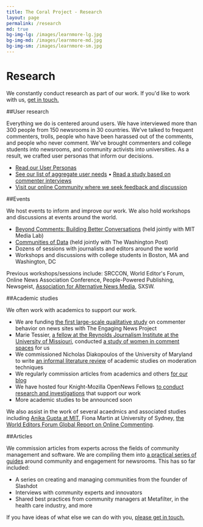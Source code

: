 ```yaml
---
title: The Coral Project - Research
layout: page
permalink: /research
md: true
bg-img-lg: /images/learnmore-lg.jpg
bg-img-md: /images/learnmore-md.jpg
bg-img-sm: /images/learnmore-sm.jpg
---
```

# Research

We constantly conduct research as part of our work. If you'd like to work with us, [get in touch.](/contact.html)

##User research

Everything we do is centered around users. We have interviewed more than 300 people from 150 newsrooms in 30 countries. We've talked to frequent commenters, trolls, people who have been harassed out of the comments, and people who never comment. We've brought commenters and college students into newsrooms, and community activists into universities. As a result, we crafted user personas that inform our decisions.

* [Read our User Personas](https://community.coralproject.net/t/our-user-personas/286)
* [See our list of aggregate user needs](https://trello.com/b/Dhrb4D74/coral-s-needs-public) 
• [Read a study based on commenter interviews](https://blog.coralproject.net/interviews-with-frequent-commenters/) 
* [Visit our online Community where we seek feedback and discussion](https://community.coralproject.net/)


##Events

We host events to inform and improve our work. We also hold workshops and discussions at events around the world.

* [Beyond Comments: Building Better Conversations](https://blog.coralproject.net/beyond-comments-our-first-event/) (held jointly with MIT Media Lab) 
* [Communities of Data](https://blog.coralproject.net/our-first-hackathon/) (held jointly with The Washington Post)
* Dozens of sessions with journalists and editors around the world
* Workshops and discussions with college students in Boston, MA and Washington, DC 

Previous workshops/sessions include:
SRCCON, World Editor's Forum, Online News Association Conference, People-Powered Publishing, Newsgeist, [Association for Alternative News Media](https://blog.coralproject.net/alternative-news-editors-offer-alternatives-to-commenting/), SXSW. 


##Academic studies

We often work with academics to support our work.

* We are funding [the first large-scale qualitative study](https://www.washingtonpost.com/news/ask-the-post/wp/2016/05/25/survey-what-do-you-think-of-comments-on-the-post/) on commenter behavior on news sites with The Engaging News Project
* Marie Tessier, [a fellow at the Reynolds Journalism Institute at the University of Missiouri](https://www.rjionline.org/projects/marie-tessier-fellowship-project-20152016), conducted [a study of women in comment spaces](https://blog.coralproject.net/raising-womens-voices/) for us 
* We commissioned Nicholas Diakopoulos of the University of Maryland to write [an informal literature review](https://blog.coralproject.net/artificial-moderation-a-reading-list) of academic studies on moderation techniques
* We regularly commission articles from academics and others [for our blog](https://blog.coralproject.net/category/research/)
* We have hosted four Knight-Mozilla OpenNews Fellows [to conduct research and investigations](https://blog.coralproject.net/the-math-behind-the-metrics/) that support our work
* More academic studies to be announced soon

We also assist in the work of several acaedmics and associated studies including [Anika Gupta at MIT](https://dspace.mit.edu/handle/1721.1/104258#files-area), Fiona Martin at University of Sydney, [the World Editors Forum Global Report on Online Commenting](http://www.wan-ifra.org/reports/2016/10/06/the-2016-global-report-on-online-commenting).

##Articles

We commission articles from experts across the fields of community management and software. We are compiling them into [a practical series of guides](https://coralproject.net/products/guides.html) around community and engagement for newsrooms. This has so far included:

* A series on creating and managing communities from the founder of Slashdot
* Interviews with community experts and innovators 
* Shared best practices from community managers at Metafilter, in the health care industry, and more



If you have ideas of what else we can do with you, [please get in touch.](/contact.html)



&nbsp;
&nbsp;
